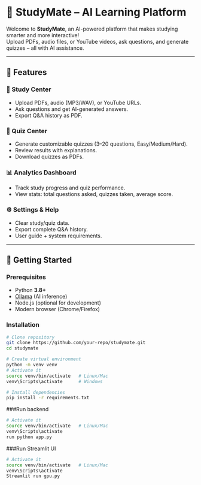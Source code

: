 # 📘 StudyMate – AI Learning Platform  

Welcome to **StudyMate**, an AI-powered platform that makes studying smarter and more interactive!  
Upload PDFs, audio files, or YouTube videos, ask questions, and generate quizzes – all with AI assistance.  

---

## 🌟 Features  

### 📖 Study Center  
- Upload PDFs, audio (MP3/WAV), or YouTube URLs.  
- Ask questions and get AI-generated answers.  
- Export Q&A history as PDF.  

### 📝 Quiz Center  
- Generate customizable quizzes (3–20 questions, Easy/Medium/Hard).  
- Review results with explanations.  
- Download quizzes as PDFs.  

### 📊 Analytics Dashboard  
- Track study progress and quiz performance.  
- View stats: total questions asked, quizzes taken, average score.  

### ⚙️ Settings & Help  
- Clear study/quiz data.  
- Export complete Q&A history.  
- User guide + system requirements.  

---

## 🚀 Getting Started  

### Prerequisites  
- Python **3.8+**  
- [Ollama](https://ollama.ai/) (AI inference)  
- Node.js (optional for development)  
- Modern browser (Chrome/Firefox)  

### Installation  

```bash
# Clone repository
git clone https://github.com/your-repo/studymate.git
cd studymate

# Create virtual environment
python -m venv venv
# Activate it
source venv/bin/activate   # Linux/Mac
venv\Scripts\activate      # Windows

# Install dependencies
pip install -r requirements.txt
```
###Run backend
```bash
# Activate it
source venv/bin/activate   # Linux/Mac
venv\Scripts\activate
run python app.py
```
###Run Streamlit UI
```bash
# Activate it
source venv/bin/activate   # Linux/Mac
venv\Scripts\activate
Streamlit run gpu.py
```



